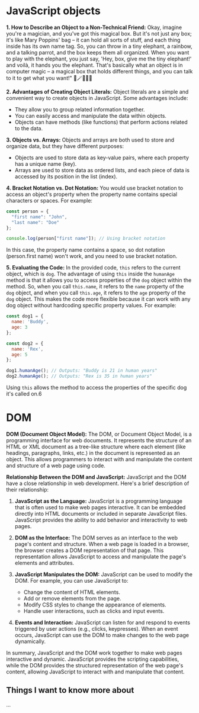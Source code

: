 # JavaScript objects 

**1. How to Describe an Object to a Non-Technical Friend:**
Okay, imagine you're a magician, and you've got this magical box. But it's not just any box; it's like Mary Poppins' bag – it can hold all sorts of stuff, and each thing inside has its own name tag. So, you can throw in a tiny elephant, a rainbow, and a talking parrot, and the box keeps them all organized. When you want to play with the elephant, you just say, 'Hey, box, give me the tiny elephant!' and voilà, it hands you the elephant. That's basically what an object is in computer magic – a magical box that holds different things, and you can talk to it to get what you want!" 🎩🪄🐘🌈🦜

**2. Advantages of Creating Object Literals:**
Object literals are a simple and convenient way to create objects in JavaScript. Some advantages include:
- They allow you to group related information together.
- You can easily access and manipulate the data within objects.
- Objects can have methods (like functions) that perform actions related to the data.

**3. Objects vs. Arrays:**
Objects and arrays are both used to store and organize data, but they have different purposes:
- Objects are used to store data as key-value pairs, where each property has a unique name (key).
- Arrays are used to store data as ordered lists, and each piece of data is accessed by its position in the list (index).

**4. Bracket Notation vs. Dot Notation:**
You would use bracket notation to access an object's property when the property name contains special characters or spaces. For example:
```javascript
const person = {
  "first name": "John",
  "last name": "Doe"
};

console.log(person["first name"]); // Using bracket notation
```
In this case, the property name contains a space, so dot notation (person.first name) won't work, and you need to use bracket notation.

**5. Evaluating the Code:**
In the provided code, `this` refers to the current object, which is `dog`. The advantage of using `this` inside the `humanAge` method is that it allows you to access properties of the `dog` object within the method. So, when you call `this.name`, it refers to the `name` property of the `dog` object, and when you call `this.age`, it refers to the `age` property of the `dog` object. This makes the code more flexible because it can work with any dog object without hardcoding specific property values. For example:
```javascript
const dog1 = {
  name: 'Buddy',
  age: 3
};

const dog2 = {
  name: 'Rex',
  age: 5
};

dog1.humanAge(); // Outputs: "Buddy is 21 in human years"
dog2.humanAge(); // Outputs: "Rex is 35 in human years"
```
Using `this` allows the method to access the properties of the specific dog it's called on.6

# DOM

**DOM (Document Object Model):** The DOM, or Document Object Model, is a programming interface for web documents. It represents the structure of an HTML or XML document as a tree-like structure where each element (like headings, paragraphs, links, etc.) in the document is represented as an object. This allows programmers to interact with and manipulate the content and structure of a web page using code.

**Relationship Between the DOM and JavaScript:**
JavaScript and the DOM have a close relationship in web development. Here's a brief description of their relationship:

1. **JavaScript as the Language:** JavaScript is a programming language that is often used to make web pages interactive. It can be embedded directly into HTML documents or included in separate JavaScript files. JavaScript provides the ability to add behavior and interactivity to web pages.

2. **DOM as the Interface:** The DOM serves as an interface to the web page's content and structure. When a web page is loaded in a browser, the browser creates a DOM representation of that page. This representation allows JavaScript to access and manipulate the page's elements and attributes.

3. **JavaScript Manipulates the DOM:** JavaScript can be used to modify the DOM. For example, you can use JavaScript to:
   - Change the content of HTML elements.
   - Add or remove elements from the page.
   - Modify CSS styles to change the appearance of elements.
   - Handle user interactions, such as clicks and input events.

4. **Events and Interaction:** JavaScript can listen for and respond to events triggered by user actions (e.g., clicks, keypresses). When an event occurs, JavaScript can use the DOM to make changes to the web page dynamically.

In summary, JavaScript and the DOM work together to make web pages interactive and dynamic. JavaScript provides the scripting capabilities, while the DOM provides the structured representation of the web page's content, allowing JavaScript to interact with and manipulate that content.

## Things I want to know more about
...
